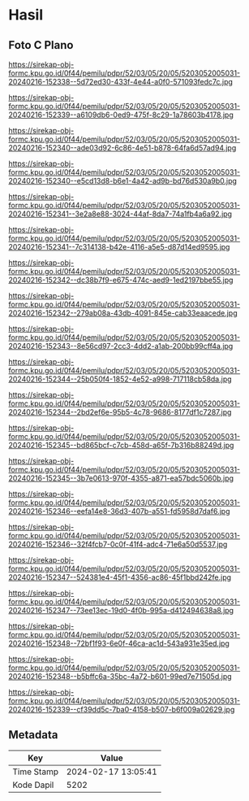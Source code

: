 # Hasil

## Foto C Plano

https://sirekap-obj-formc.kpu.go.id/0f44/pemilu/pdpr/52/03/05/20/05/5203052005031-20240216-152338--5d72ed30-433f-4e44-a0f0-571093fedc7c.jpg

https://sirekap-obj-formc.kpu.go.id/0f44/pemilu/pdpr/52/03/05/20/05/5203052005031-20240216-152339--a6109db6-0ed9-475f-8c29-1a78603b4178.jpg

https://sirekap-obj-formc.kpu.go.id/0f44/pemilu/pdpr/52/03/05/20/05/5203052005031-20240216-152340--ade03d92-6c86-4e51-b878-64fa6d57ad94.jpg

https://sirekap-obj-formc.kpu.go.id/0f44/pemilu/pdpr/52/03/05/20/05/5203052005031-20240216-152340--e5cd13d8-b6e1-4a42-ad9b-bd76d530a9b0.jpg

https://sirekap-obj-formc.kpu.go.id/0f44/pemilu/pdpr/52/03/05/20/05/5203052005031-20240216-152341--3e2a8e88-3024-44af-8da7-74a1fb4a6a92.jpg

https://sirekap-obj-formc.kpu.go.id/0f44/pemilu/pdpr/52/03/05/20/05/5203052005031-20240216-152341--7c314138-b42e-4116-a5e5-d87d14ed9595.jpg

https://sirekap-obj-formc.kpu.go.id/0f44/pemilu/pdpr/52/03/05/20/05/5203052005031-20240216-152342--dc38b7f9-e675-474c-aed9-1ed2197bbe55.jpg

https://sirekap-obj-formc.kpu.go.id/0f44/pemilu/pdpr/52/03/05/20/05/5203052005031-20240216-152342--279ab08a-43db-4091-845e-cab33eaacede.jpg

https://sirekap-obj-formc.kpu.go.id/0f44/pemilu/pdpr/52/03/05/20/05/5203052005031-20240216-152343--8e56cd97-2cc3-4dd2-a1ab-200bb99cff4a.jpg

https://sirekap-obj-formc.kpu.go.id/0f44/pemilu/pdpr/52/03/05/20/05/5203052005031-20240216-152344--25b050f4-1852-4e52-a998-717118cb58da.jpg

https://sirekap-obj-formc.kpu.go.id/0f44/pemilu/pdpr/52/03/05/20/05/5203052005031-20240216-152344--2bd2ef6e-95b5-4c78-9686-8177df1c7287.jpg

https://sirekap-obj-formc.kpu.go.id/0f44/pemilu/pdpr/52/03/05/20/05/5203052005031-20240216-152345--bd865bcf-c7cb-458d-a65f-7b316b88249d.jpg

https://sirekap-obj-formc.kpu.go.id/0f44/pemilu/pdpr/52/03/05/20/05/5203052005031-20240216-152345--3b7e0613-970f-4355-a871-ea57bdc5060b.jpg

https://sirekap-obj-formc.kpu.go.id/0f44/pemilu/pdpr/52/03/05/20/05/5203052005031-20240216-152346--eefa14e8-36d3-407b-a551-fd5958d7daf6.jpg

https://sirekap-obj-formc.kpu.go.id/0f44/pemilu/pdpr/52/03/05/20/05/5203052005031-20240216-152346--32f4fcb7-0c0f-41f4-adc4-71e6a50d5537.jpg

https://sirekap-obj-formc.kpu.go.id/0f44/pemilu/pdpr/52/03/05/20/05/5203052005031-20240216-152347--524381e4-45f1-4356-ac86-45f1bbd242fe.jpg

https://sirekap-obj-formc.kpu.go.id/0f44/pemilu/pdpr/52/03/05/20/05/5203052005031-20240216-152347--73ee13ec-19d0-4f0b-995a-d412494638a8.jpg

https://sirekap-obj-formc.kpu.go.id/0f44/pemilu/pdpr/52/03/05/20/05/5203052005031-20240216-152348--72bf1f93-6e0f-46ca-ac1d-543a931e35ed.jpg

https://sirekap-obj-formc.kpu.go.id/0f44/pemilu/pdpr/52/03/05/20/05/5203052005031-20240216-152348--b5bffc6a-35bc-4a72-b601-99ed7e71505d.jpg

https://sirekap-obj-formc.kpu.go.id/0f44/pemilu/pdpr/52/03/05/20/05/5203052005031-20240216-152339--cf39dd5c-7ba0-4158-b507-b6f009a02629.jpg


## Metadata

| Key        | Value               |
| ---------- | ------------------- |
| Time Stamp | 2024-02-17 13:05:41 |
| Kode Dapil | 5202                |



